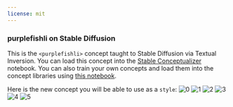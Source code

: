 ```yaml
---
license: mit
---
```

### purplefishli on Stable Diffusion
This is the `<purplefishli>` concept taught to Stable Diffusion via Textual Inversion. You can load this concept into the [Stable Conceptualizer](https://colab.research.google.com/github/huggingface/notebooks/blob/main/diffusers/stable_conceptualizer_inference.ipynb) notebook. You can also train your own concepts and load them into the concept libraries using [this notebook](https://colab.research.google.com/github/huggingface/notebooks/blob/main/diffusers/sd_textual_inversion_training.ipynb).

Here is the new concept you will be able to use as a `style`:
![<purplefishli> 0](https://huggingface.co/sd-concepts-library/purplefishli/resolve/main/concept_images/1.jpeg)
![<purplefishli> 1](https://huggingface.co/sd-concepts-library/purplefishli/resolve/main/concept_images/5.jpeg)
![<purplefishli> 2](https://huggingface.co/sd-concepts-library/purplefishli/resolve/main/concept_images/3.jpeg)
![<purplefishli> 3](https://huggingface.co/sd-concepts-library/purplefishli/resolve/main/concept_images/2.jpeg)
![<purplefishli> 4](https://huggingface.co/sd-concepts-library/purplefishli/resolve/main/concept_images/0.jpeg)
![<purplefishli> 5](https://huggingface.co/sd-concepts-library/purplefishli/resolve/main/concept_images/4.jpeg)

